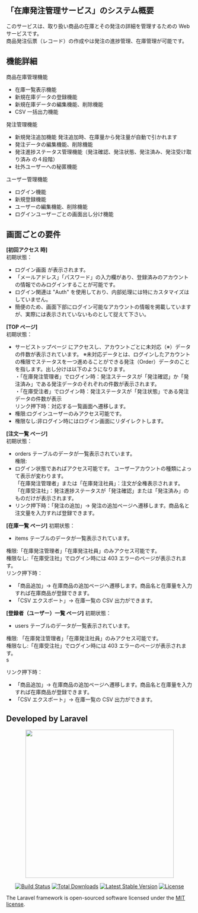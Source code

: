 ## 「在庫発注管理サービス」のシステム概要

このサービスは、取り扱い商品の在庫とその発注の詳細を管理するための Web サービスです。<br>
商品発注伝票（レコード）の作成やは発注の進捗管理、在庫管理が可能です。<br>

## 機能詳細

商品在庫管理機能

-   在庫一覧表示機能
-   新規在庫データの登録機能
-   新規在庫データの編集機能、削除機能
-   CSV 一括出力機能

発注管理機能

-   新規発注追加機能
    発注追加時、在庫量から発注量が自動で引かれます
-   発注データの編集機能、削除機能
-   発注進捗ステータス管理機能（発注確認、発注状態、発注済み、発注受け取り済み の４段階）
-   社外ユーザーへの秘匿機能

ユーザー管理機能

-   ログイン機能
-   新規登録機能
-   ユーザーの編集機能、削除機能
-   ログインユーザーごとの画面出し分け機能

## 画面ごとの要件

<b>[初回アクセス 時]</b><br>
初期状態：

-   ログイン画面 が表示されます。
-   「メールアドレス」「パスワード」の入力欄があり、登録済みのアカウントの情報でのみログインすることが可能です。
-   ログイン関連は "Auth" を使用しており、内部処理には特にカスタマイズはしていません。
-   簡便のため、画面下部にログイン可能なアカウントの情報を掲載していますが、実際には表示されていないものとして捉えて下さい。

<b>[TOP ページ]</b><br>
初期状態：

-   サービストップページ にアクセスし、アカウントごとに未対応（※）データの件数が表示されています。
    ※未対応データとは、ログインしたアカウントの権限でステータスを一つ進めることができる発注（Order）データのことを指します。出し分けは以下のようになります。<br>
    ・「在庫発注管理者」でログイン時：発注ステータスが「発注確認」か「発注済み」である発注データのそれぞれの件数が表示されます。<br>
    ・「在庫受注者」でログイン時：発注ステータスが「発注状態」である発注データの件数が表示<br>
    リンク押下時：対応する一覧画面へ遷移します。
-   権限:ログインユーザーのみアクセス可能です。
-   権限なし:非ログイン時にはログイン画面にリダイレクトします。

<b>[注文一覧 ページ]</b><br>
初期状態：

-   orders テーブルのデータが一覧表示されています。<br>
    権限:
-   ログイン状態であればアクセス可能です。
    ユーザーアカウントの種類によって表示が変わります。<br>
    「在庫発注管理者」または「在庫発注社員」：注文が全権表示されます。<br>
    「在庫受注社」：発注進捗ステータスが「発注確認」または「発注済み」のものだけが表示されます。<br>
-   リンク押下時：「発注の追加」→ 発注の追加ページへ遷移します。商品名と注文量を入力すれば登録できます。

<b>[在庫一覧 ページ]</b>
初期状態：

-   items テーブルのデータが一覧表示されています。<br>

権限:「在庫発注管理者」「在庫発注社員」のみアクセス可能です。<br>
権限なし:「在庫受注社」でログイン時には 403 エラーのページが表示されます。<br>
リンク押下時：

-   「商品追加」→ 在庫商品の追加ページへ遷移します。商品名と在庫量を入力すれば在庫商品が登録できます。
-   「CSV エクスポート」→ 在庫一覧の CSV 出力ができます。

<b>[登録者（ユーザー）一覧 ページ]</b>
初期状態：

-   users テーブルのデータが一覧表示されています。<br>

権限: 「在庫発注管理者」「在庫発注社員」のみアクセス可能です。<br>
権限なし:「在庫受注社」でログイン時には 403 エラーのページが表示されます。<br>s

リンク押下時：

-   「商品追加」→ 在庫商品の追加ページへ遷移します。商品名と在庫量を入力すれば在庫商品が登録できます。
-   「CSV エクスポート」→ 在庫一覧の CSV 出力ができます。

## Developed by Laravel

<p align="center"><a href="https://laravel.com" target="_blank"><img src="https://raw.githubusercontent.com/laravel/art/master/logo-lockup/5%20SVG/2%20CMYK/1%20Full%20Color/laravel-logolockup-cmyk-red.svg" width="400"></a></p>

<p align="center">
<a href="https://travis-ci.org/laravel/framework"><img src="https://travis-ci.org/laravel/framework.svg" alt="Build Status"></a>
<a href="https://packagist.org/packages/laravel/framework"><img src="https://img.shields.io/packagist/dt/laravel/framework" alt="Total Downloads"></a>
<a href="https://packagist.org/packages/laravel/framework"><img src="https://img.shields.io/packagist/v/laravel/framework" alt="Latest Stable Version"></a>
<a href="https://packagist.org/packages/laravel/framework"><img src="https://img.shields.io/packagist/l/laravel/framework" alt="License"></a>
</p>

The Laravel framework is open-sourced software licensed under the [MIT license](https://opensource.org/licenses/MIT).

